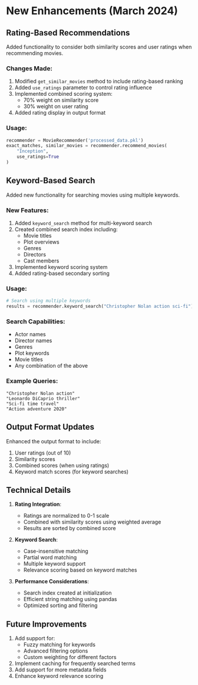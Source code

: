 # New Enhancements (March 2024)

## Rating-Based Recommendations
Added functionality to consider both similarity scores and user ratings when recommending movies.

### Changes Made:
1. Modified `get_similar_movies` method to include rating-based ranking
2. Added `use_ratings` parameter to control rating influence
3. Implemented combined scoring system:
   - 70% weight on similarity score
   - 30% weight on user rating
4. Added rating display in output format

### Usage:
```python
recommender = MovieRecommender('processed_data.pkl')
exact_matches, similar_movies = recommender.recommend_movies(
    "Inception",
    use_ratings=True
)
```

## Keyword-Based Search
Added new functionality for searching movies using multiple keywords.

### New Features:
1. Added `keyword_search` method for multi-keyword search
2. Created combined search index including:
   - Movie titles
   - Plot overviews
   - Genres
   - Directors
   - Cast members
3. Implemented keyword scoring system
4. Added rating-based secondary sorting

### Usage:
```python
# Search using multiple keywords
results = recommender.keyword_search("Christopher Nolan action sci-fi")
```

### Search Capabilities:
- Actor names
- Director names
- Genres
- Plot keywords
- Movie titles
- Any combination of the above

### Example Queries:
```
"Christopher Nolan action"
"Leonardo DiCaprio thriller"
"Sci-fi time travel"
"Action adventure 2020"
```

## Output Format Updates
Enhanced the output format to include:
1. User ratings (out of 10)
2. Similarity scores
3. Combined scores (when using ratings)
4. Keyword match scores (for keyword searches)

## Technical Details
1. **Rating Integration**:
   - Ratings are normalized to 0-1 scale
   - Combined with similarity scores using weighted average
   - Results are sorted by combined score

2. **Keyword Search**:
   - Case-insensitive matching
   - Partial word matching
   - Multiple keyword support
   - Relevance scoring based on keyword matches

3. **Performance Considerations**:
   - Search index created at initialization
   - Efficient string matching using pandas
   - Optimized sorting and filtering

## Future Improvements
1. Add support for:
   - Fuzzy matching for keywords
   - Advanced filtering options
   - Custom weighting for different factors
2. Implement caching for frequently searched terms
3. Add support for more metadata fields
4. Enhance keyword relevance scoring 